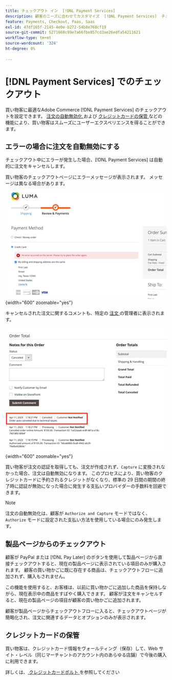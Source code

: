 ```yaml
---
title: チェックアウト イン  [!DNL Payment Services]
description: 顧客のニーズに合わせてカスタマイズ  [!DNL Payment Services]  チェックアウトします。
feature: Payments, Checkout, Paas, Saas
exl-id: 47df165f-2145-4e0e-b272-54b8e768cf19
source-git-commit: 5271668c99e7a66fbe857cd3ae26edfa54211621
workflow-type: tm+mt
source-wordcount: '324'
ht-degree: 0%

---
```



# [!DNL Payment Services] でのチェックアウト

買い物客に最適なAdobe Commerce [!DNL Payment Services] のチェックアウトを設定できます。 [ 注文の自動無効化 ](#order-auto-voided-if-error) および [ クレジットカードの保管 ](#credit-card-vaulting) などの機能により、買い物客はスムーズにユーザーエクスペリエンスを得ることができます。

## エラーの場合に注文を自動無効にする

チェックアウト中にエラーが発生した場合、[!DNL Payment Services] は自動的に注文をキャンセルします。

買い物客のチェックアウトページにエラーメッセージが表示されます。 メッセージは異なる場合があります。

![ チェックアウト中のエラー ](assets/user-checkout-error.png " チェックアウト中のエラー "){width="600" zoomable="yes"}

キャンセルされた注文に関するコメントも、特定の [ 注文 ](https://experienceleague.adobe.com/docs/commerce-admin/stores-sales/order-management/orders/orders.html?lang=en) の管理者に表示されます。

![ 注文に対する管理者のキャンセルされた注文コメント ](assets/admin-checkout-error.png " 注文に対する管理者のキャンセルされた注文コメント "){width="600" zoomable="yes"}

買い物客が注文の認証を取得しても、注文が作成されず、`Capture` に変換されなかった場合、注文は自動無効になります。 このプロセスにより、買い物客のクレジットカードに予約されるクレジットがなくなり、標準の 29 日間の期間の終了時に認証が無効になった場合に発生する支払いプロバイダーの手数料を回避できます。

>[!NOTE]
>
>注文の自動無効化は、顧客が `Authorize and Capture` モードではなく、`Authorize` モードに設定された支払い方法を使用している場合にのみ発生します。

## 製品ページからのチェックアウト

顧客が PayPal または [!DNL Pay Later] のボタンを使用して製品ページから直接チェックアウトすると、現在の製品ページに表示されている項目のみが購入されます。 顧客の買い物かごに既に存在する商品は、チェックアウトフローに追加されず、購入もされません。

この機能を使用すると、お客様は、以前に買い物かごに追加した商品を保持しながら、現在表示中の商品をすばやく購入できます。
顧客が注文をキャンセルすると、現在の製品ページの項目が顧客の買い物かごに追加されます。

顧客が製品ページからチェックアウトフローに入ると、チェックアウトページが簡略化され、注文に関連するデータとオプションのみが表示されます。

## クレジットカードの保管

買い物客は、クレジットカード情報をヴォールティング（保存）して、Web サイト・レベル（同じマーチャントのアカウント内のあらゆる店舗）で今後の購入に利用できます。

詳しくは、[ クレジットカードボルト ](vaulting.md) を参照してください
